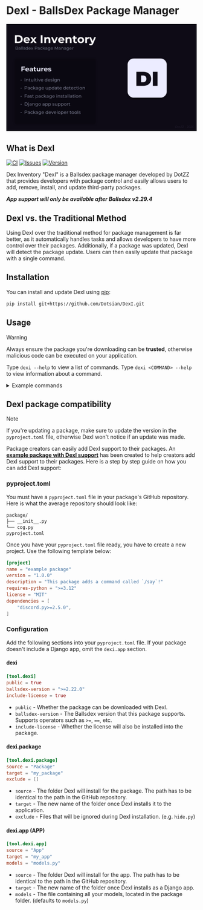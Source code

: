 # DexI - BallsDex Package Manager

![DexI Thumbnail](https://raw.githubusercontent.com/Dotsian/DexI/refs/heads/main/assets/thumbnail.png)

## What is DexI

[![CI](https://github.com/Dotsian/DexI/actions/workflows/CI.yml/badge.svg)](https://github.com/Dotsian/DexI/actions/workflows/CI.yml)
[![Issues](https://img.shields.io/github/issues/Dotsian/DexI)](https://github.com/Dotsian/DexI/issues)
[![Version](https://img.shields.io/badge/version-1.0.0-blue)](https://github.com/Dotsian/DexI/blob/master/CHANGELOG.md)

Dex Inventory "DexI" is a Ballsdex package manager developed by DotZZ that provides developers with package control and easily allows users to add, remove, install, and update third-party packages.

_**App support will only be available after Ballsdex v2.29.4**_

## DexI vs. the Traditional Method

Using DexI over the traditional method for package management is far better, as it automatically handles tasks and allows developers to have more control over their packages. Additionally, if a package was updated, DexI will detect the package update. Users can then easily update that package with a single command.

## Installation

You can install and update DexI using [pip](https://www.python.org/downloads/):

```bash
pip install git+https://github.com/Dotsian/DexI.git
```

## Usage

> [!WARNING]
> Always ensure the package you're downloading can be **trusted**, otherwise malicious code can be executed on your application.

Type `dexi --help` to view a list of commands.
Type `dexi <COMMAND> --help` to view information about a command.

<details>

<summary>Example commands</summary>

**Adding template project:**

```bash
dexi add Dotsian/DexI-Package
```

**Removing template project:**

```bash
dexi remove DexI-Package
```

**Adding template project from branch:**

```bash
dexi add Dotsian/DexI-Package --branch app
```

**Installing all packages:**

```bash
dexi install
```

**Listing all packages:**

```bash
dexi list
```

**Updating all packages:**

```bash
dexi update
```

</details>

## DexI package compatibility

> [!NOTE]
> If you're updating a package, make sure to update the version in the `pyproject.toml` file, otherwise DexI won't notice if an update was made.

Package creators can easily add DexI support to their packages. An **[example package with DexI support](https://github.com/Dotsian/DexI-Package)** has been created to help creators add DexI support to their packages. Here is a step by step guide on how you can add DexI support:

### pyproject.toml

You must have a `pyproject.toml` file in your package's GitHub repository. Here is what the average repository should look like:

```text
package/
├── __init__.py
└── cog.py
pyproject.toml
```

Once you have your `pyproject.toml` file ready, you have to create a new project. Use the following template below:

```toml
[project]
name = "example package"
version = "1.0.0"
description = "This package adds a command called `/say`!"
requires-python = ">=3.12"
license = "MIT"
dependencies = [
    "discord.py>=2.5.0",
]
```

### Configuration

Add the following sections into your `pyproject.toml` file. If your package doesn't include a Django app, omit the `dexi.app` section.

#### dexi

```toml
[tool.dexi]
public = true
ballsdex-version = ">=2.22.0"
include-license = true
```

- `public` - Whether the package can be downloaded with DexI.
- `ballsdex-version` - The Ballsdex version that this package supports. Supports operators such as `>=`, `==`, etc.
- `include-license` - Whether the license will also be installed into the package.

#### dexi.package

```toml
[tool.dexi.package]
source = "Package"
target = "my_package"
exclude = []
```

- `source` - The folder DexI will install for the package. The path has to be identical to the path in the GitHub repository.
- `target` - The new name of the folder once DexI installs it to the application.
- `exclude` - Files that will be ignored during DexI installation. (e.g. `hide.py`)

#### dexi.app (APP)

```toml
[tool.dexi.app]
source = "App"
target = "my_app"
models = "models.py"
```

- `source` - The folder DexI will install for the app. The path has to be identical to the path in the GitHub repository.
- `target` - The new name of the folder once DexI installs as a Django app.
- `models` - The file containing all your models, located in the package folder. (defaults to `models.py`)

